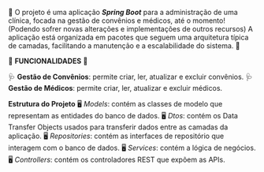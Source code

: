 📌 O projeto é uma aplicação ***Spring Boot*** para a administração de uma clínica, focada na gestão de convênios e médicos, até o momento! (Podendo sofrer novas alterações e implementações de outros recursos) 
A aplicação está organizada em pacotes que seguem uma arquitetura típica de camadas, facilitando a manutenção e a escalabilidade do sistema. 📌

📜 **FUNCIONALIDADES** 📜

🩺 **Gestão de Convênios**: permite criar, ler, atualizar e excluir convênios.
🩺 **Gestão de Médicos**: permite criar, ler, atualizar e excluir médicos.


**Estrutura do Projeto**
🖥️ *Models*: contém as classes de modelo que representam as entidades do banco de dados.
🖥️ *Dtos*: contém os Data Transfer Objects usados para transferir dados entre as camadas da aplicação.
🖥️ *Repositories*: contém as interfaces de repositório que interagem com o banco de dados.
🖥️ *Services*: contém a lógica de negócios.
🖥️ *Controllers*: contém os controladores REST que expõem as APIs.
